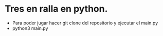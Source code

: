 # Tres en ralla en python.

- Para poder jugar hacer git clone del repositorio y ejecutar el main.py
- python3 main.py 